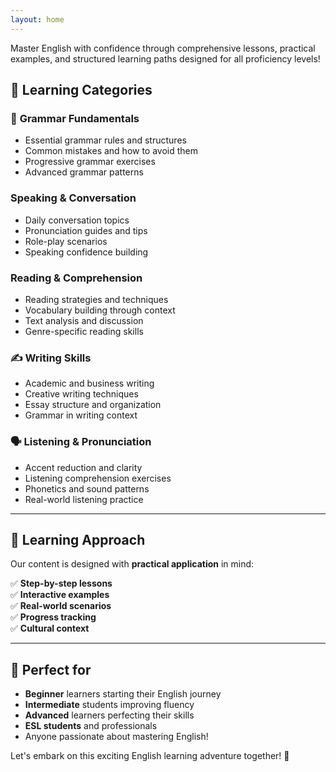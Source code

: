 ```yaml
---
layout: home
---
```


Master English with confidence through comprehensive lessons, practical examples, and structured learning paths designed for all proficiency levels!

## 🎯 **Learning Categories**

### 📝 **Grammar Fundamentals**
- Essential grammar rules and structures
- Common mistakes and how to avoid them
- Progressive grammar exercises
- Advanced grammar patterns

### **Speaking & Conversation**  
- Daily conversation topics
- Pronunciation guides and tips
- Role-play scenarios
- Speaking confidence building

### **Reading & Comprehension**
- Reading strategies and techniques
- Vocabulary building through context
- Text analysis and discussion
- Genre-specific reading skills

### ✍️ **Writing Skills**
- Academic and business writing
- Creative writing techniques
- Essay structure and organization
- Grammar in writing context

### 🗣️ **Listening & Pronunciation**
- Accent reduction and clarity
- Listening comprehension exercises
- Phonetics and sound patterns
- Real-world listening practice

---

## 🚀 **Learning Approach**

Our content is designed with **practical application** in mind:

✅ **Step-by-step lessons**  
✅ **Interactive examples**  
✅ **Real-world scenarios**  
✅ **Progress tracking**  
✅ **Cultural context**

---

## 👥 **Perfect for**

- **Beginner** learners starting their English journey
- **Intermediate** students improving fluency
- **Advanced** learners perfecting their skills
- **ESL students** and professionals
- Anyone passionate about mastering English!

Let's embark on this exciting English learning adventure together! 🌟